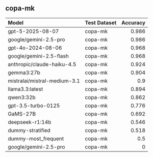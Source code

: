 ## copa-mk

| Model                        | Test Dataset   |   Accuracy |
|:-----------------------------|:---------------|-----------:|
| gpt-5-2025-08-07             | copa-mk        |      0.986 |
| google/gemini-2.5-pro        | copa-mk        |      0.986 |
| gpt-4o-2024-08-06            | copa-mk        |      0.968 |
| google/gemini-2.5-flash      | copa-mk        |      0.968 |
| anthropic/claude-haiku-4.5   | copa-mk        |      0.924 |
| gemma3:27b                   | copa-mk        |      0.904 |
| mistralai/mistral-medium-3.1 | copa-mk        |      0.9   |
| llama3.3:latest              | copa-mk        |      0.894 |
| qwen3:32b                    | copa-mk        |      0.862 |
| gpt-3.5-turbo-0125           | copa-mk        |      0.776 |
| GaMS-27B                     | copa-mk        |      0.692 |
| deepseek-r1:14b              | copa-mk        |      0.546 |
| dummy-stratified             | copa-mk        |      0.518 |
| dummy-most_frequent          | copa-mk        |      0.5   |
| google/gemini-2.5-pro        | copa-mk        |      0     |